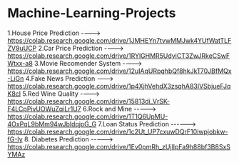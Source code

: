 # Machine-Learning-Projects

1.House Price Prediction  ---->  https://colab.research.google.com/drive/1JMHEYn7tvwMMJwk4YUfWatTLFZV9uUCP
2.Car Price Prediction ---->    https://colab.research.google.com/drive/1RYlGHMR5UdyiCT3ZwJRkeCSwFWtxx-a8
3.Movie Recomender System ---->   https://colab.research.google.com/drive/12uIAqURpqhbQf8hkJkT70JBfMQx-LiGn
4.Fake News Prediction --->    https://colab.research.google.com/drive/1p4XjhVehdX3zsqhA83IVSbjueFJqK8cl
5.Red Wine Quality ---->     https://colab.research.google.com/drive/15813di_VrSK-F4LCpPivUOWuZqiLr1U7
6.Rock and Mine ----->     https://colab.research.google.com/drive/1T1Q6UpMU-4OxPqL9bMm94wJbldqjpG_G
7.Loan Status Prediction  ------> https://colab.research.google.com/drive/1c2Ut_UP7cxuwDQrF10iwpjobkw-fG-Iy
8. Diabetes Prediction ----->  https://colab.research.google.com/drive/1Ev0pmRh_zUjlIpFa9h88bf3B8SxSYMAz
